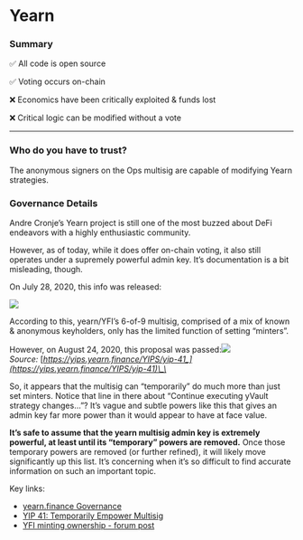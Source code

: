 # Yearn

### Summary

✅ All code is open source

✅ Voting occurs on-chain

❌ Economics have been critically exploited & funds lost

❌ Critical logic can be modified without a vote

***

### Who do you have to trust?

The anonymous signers on the Ops multisig are capable of modifying Yearn strategies.

### **Governance Details**

Andre Cronje’s Yearn project is still one of the most buzzed about DeFi endeavors with a highly enthusiastic community.

However, as of today, while it does offer on-chain voting, it also still operates under a supremely powerful admin key. It’s documentation is a bit misleading, though.

On July 28, 2020, this info was released:

[![](https://cdn.substack.com/image/fetch/w_1456,c_limit,f_auto,q_auto:good,fl_progressive:steep/https%3A%2F%2Fbucketeer-e05bbc84-baa3-437e-9518-adb32be77984.s3.amazonaws.com%2Fpublic%2Fimages%2F908abc75-208c-4843-ad02-5845afcf31bf_708x104.png)](https://cdn.substack.com/image/fetch/f_auto,q_auto:good,fl_progressive:steep/https%3A%2F%2Fbucketeer-e05bbc84-baa3-437e-9518-adb32be77984.s3.amazonaws.com%2Fpublic%2Fimages%2F908abc75-208c-4843-ad02-5845afcf31bf_708x104.png)

According to this, yearn/YFI’s 6-of-9 multisig, comprised of a mix of known & anonymous keyholders, only has the limited function of setting “minters”.

However, on August 24, 2020, this proposal was passed:[![](https://cdn.substack.com/image/fetch/w_1456,c_limit,f_auto,q_auto:good,fl_progressive:steep/https%3A%2F%2Fbucketeer-e05bbc84-baa3-437e-9518-adb32be77984.s3.amazonaws.com%2Fpublic%2Fimages%2F28a1d1d2-e1bf-4098-b76a-0a5f542ace5b_756x333.png)](https://cdn.substack.com/image/fetch/f_auto,q_auto:good,fl_progressive:steep/https%3A%2F%2Fbucketeer-e05bbc84-baa3-437e-9518-adb32be77984.s3.amazonaws.com%2Fpublic%2Fimages%2F28a1d1d2-e1bf-4098-b76a-0a5f542ace5b_756x333.png)  
_Source:_ [_https://yips.yearn.finance/YIPS/yip-41_](https://yips.yearn.finance/YIPS/yip-41)\_\_

So, it appears that the multisig can “temporarily” do much more than just set minters. Notice that line in there about “Continue executing yVault strategy changes…”? It’s vague and subtle powers like this that gives an admin key far more power than it would appear to have at face value.

**It’s safe to assume that the yearn multisig admin key is extremely powerful, at least until its “temporary” powers are removed.** Once those temporary powers are removed \(or further refined\), it will likely move significantly up this list. It’s concerning when it’s so difficult to find accurate information on such an important topic.

Key links:

* [yearn.finance Governance](https://docs.yearn.finance/governance)
* [YIP 41: Temporarily Empower Multisig](https://yips.yearn.finance/YIPS/yip-41)
* [YFI minting ownership - forum post](https://gov.yearn.finance/t/yfi-minting-ownership/155)

